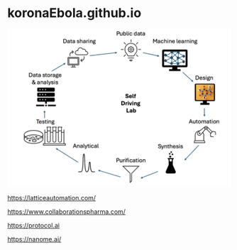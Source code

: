 # koronaEbola.github.io

<img src="self-driving-2.png"/>

https://latticeautomation.com/

https://www.collaborationspharma.com/

https://protocol.ai

https://nanome.ai/
